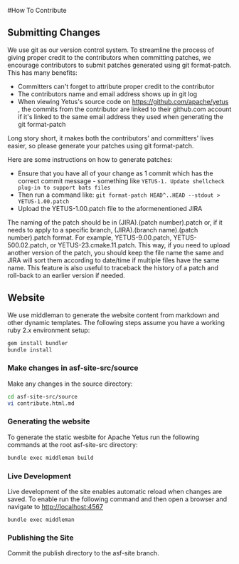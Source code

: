 <!---
  Licensed under the Apache License, Version 2.0 (the "License");
  you may not use this file except in compliance with the License.
  You may obtain a copy of the License at

   http://www.apache.org/licenses/LICENSE-2.0

  Unless required by applicable law or agreed to in writing, software
  distributed under the License is distributed on an "AS IS" BASIS,
  WITHOUT WARRANTIES OR CONDITIONS OF ANY KIND, either express or implied.
  See the License for the specific language governing permissions and
  limitations under the License. See accompanying LICENSE file.
-->
#How To Contribute

## Submitting Changes

We use git as our version control system. To streamline the process of giving proper credit to the contributors when committing patches, we encourage contributors to submit patches generated using git format-patch. This has many benefits:

   * Committers can't forget to attribute proper credit to the contributor
   * The contributors name and email address shows up in git log
   * When viewing Yetus's source code on https://github.com/apache/yetus , the commits from the contributor are linked to their github.com account if it's linked to the same email address they used when generating the git format-patch

Long story short, it makes both the contributors' and committers' lives easier, so please generate your patches using git format-patch.

Here are some instructions on how to generate patches:

   * Ensure that you have all of your change as 1 commit which has the correct commit message - something like `YETUS-1. Update shellcheck plug-in to support bats files`
   * Then run a command like: `git format-patch HEAD^..HEAD --stdout > YETUS-1.00.patch`
   * Upload the YETUS-1.00.patch file to the aformenentioned JIRA

The naming of the patch should be in (JIRA).(patch number).patch or, if it needs to apply to a specific branch, (JIRA).(branch name).(patch number).patch format. For example, YETUS-9.00.patch, YETUS-500.02.patch, or YETUS-23.cmake.11.patch. This way, if you need to upload another version  of the patch, you should keep the file name the same and JIRA will sort them according to date/time if multiple files have the same name. This feature is also useful to traceback the history of a patch and roll-back to an earlier version if needed.

## Website

We use middleman to generate the website content from markdown and other
dynamic templates. The following steps assume you have a working
ruby 2.x environment setup:

```bash
gem install bundler
bundle install
```

### Make changes in asf-site-src/source
Make any changes in the source directory:

```bash
cd asf-site-src/source
vi contribute.html.md
```

### Generating the website
To generate the static wesbite for Apache Yetus run the following commands at the root asf-site-src directory:

```bash
bundle exec middleman build
```

### Live Development
Live development of the site enables automatic reload when changes are saved.
To enable run the following command and then open a browser and navigate to
[http://localhost:4567](http://localhost:4567/)

	bundle exec middleman

### Publishing the Site
Commit the publish directory to the asf-site branch.
